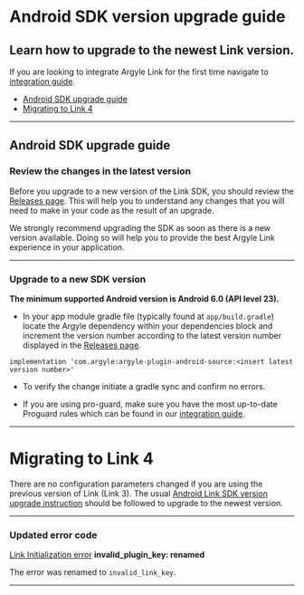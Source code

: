 # Android SDK version upgrade guide

## Learn how to upgrade to the newest Link version.
If you are looking to integrate Argyle Link for the first time navigate to [integration guide](https://github.com/argyle-systems/argyle-link-android#readme).

- [Android SDK upgrade guide](#android-sdk-upgrade-guide)
- [Migrating to Link 4](#migrating-to-link-4)

---
## Android SDK upgrade guide
### Review the changes in the latest version
Before you upgrade to a new version of the Link SDK, you should review the [Releases page](https://github.com/argyle-systems/argyle-link-android/releases). This will help you to understand any changes that you will need to make in your code as the result of an upgrade.

We strongly recommend upgrading the SDK as soon as there is a new version available. Doing so will help you to provide the best Argyle Link experience in your application.

---
### Upgrade to a new SDK version
**The minimum supported Android version is Android 6.0 (API level 23).**

- In your app module gradle file (typically found at `app/build.gradle`) locate the Argyle dependency within your dependencies block and increment the version number according to the latest version number displayed in the [Releases page](https://github.com/argyle-systems/argyle-link-android/releases).

```
implementation 'com.argyle:argyle-plugin-android-source:<insert latest version number>'
```

- To verify the change initiate a gradle sync and confirm no errors.

- If you are using pro-guard, make sure you have the most up-to-date Proguard rules which can be found in our [integration guide](https://github.com/argyle-systems/argyle-link-android#readme).

---
# Migrating to Link 4

There are no configuration parameters changed if you are using the previous version of Link (Link 3). The usual [Android Link SDK version upgrade instruction](#upgrade-to-a-new-sdk-version) should be followed to upgrade to the newest version.

---

### Updated error code

[Link Initialization error](https://argyle.com/docs/developer-tools/link-initialization-errors#) **invalid_plugin_key: renamed**

The error was renamed to `invalid_link_key`.

---
